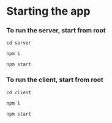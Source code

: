 # Starting the app

### To run the server, start from root

`cd server`

`npm i`

`npm start`

### To run the client, start from root

`cd client`

`npm i`  

`npm start`
